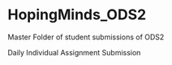 # HopingMinds_ODS2
Master Folder of student submissions of ODS2

Daily Individual Assignment Submission